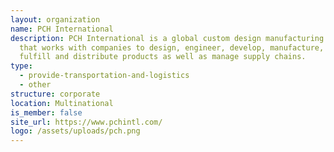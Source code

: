 ```yaml
---
layout: organization
name: PCH International
description: PCH International is a global custom design manufacturing company
  that works with companies to design, engineer, develop, manufacture, pack out,
  fulfill and distribute products as well as manage supply chains.
type:
  - provide-transportation-and-logistics
  - other
structure: corporate
location: Multinational
is_member: false
site_url: https://www.pchintl.com/
logo: /assets/uploads/pch.png
---
```


